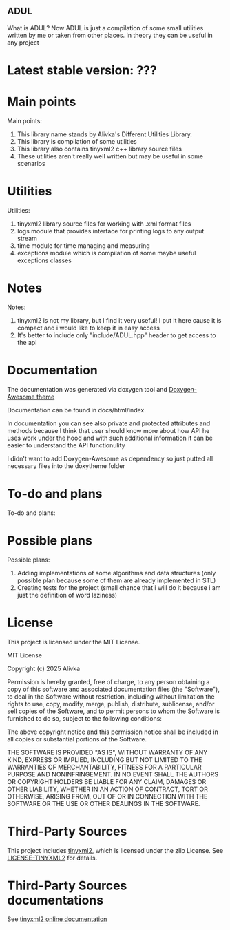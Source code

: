 ## ADUL
What is ADUL? Now ADUL is just a compilation of some small utilities written by me or taken from other places. In theory they can be useful in any project

# Latest stable version: ???

# Main points

Main points:
1. This library name stands by Alivka's Different Utilities Library.
2. This library is compilation of some utilities
3. This library also contains tinyxml2 c++ library source files
4. These utilities aren't really well written but may be useful in some scenarios

# Utilities

Utilities:
1. tinyxml2 library source files for working with .xml format files
2. logs module that provides interface for printing logs to any output stream
3. time module for time managing and measuring
4. exceptions module which is compilation of some maybe useful exceptions classes


# Notes

Notes:
1. tinyxml2 is not my library, but I find it very useful!
I put it here cause it is compact and i would like to keep it in easy access
2. It's better to include only "include/ADUL.hpp" header to get access to the api

# Documentation

The documentation was generated via doxygen tool and [Doxygen-Awesome theme](https://github.com/jothepro/doxygen-awesome-css.git)

Documentation can be found in docs/html/index.

In documentation you can see also private and protected attributes and methods because I think that user should know more about how API he uses work under the hood and with such additional information it can be easier to understand the API functionulity 

I didn't want to add Doxygen-Awesome as dependency so just putted all necessary files into the doxytheme folder

# To-do and plans

To-do and plans:

# Possible plans

Possible plans:
1. Adding implementations of some algorithms and data structures
(only possible plan because some of them are already implemented in STL)
2. Creating tests for the project
(small chance that i will do it because i am just the definition of word laziness)

# License
This project is licensed under the MIT License.

MIT License

Copyright (c) 2025 Alivka

Permission is hereby granted, free of charge, to any person obtaining a copy
of this software and associated documentation files (the "Software"), to deal
in the Software without restriction, including without limitation the rights
to use, copy, modify, merge, publish, distribute, sublicense, and/or sell
copies of the Software, and to permit persons to whom the Software is
furnished to do so, subject to the following conditions:

The above copyright notice and this permission notice shall be included in all
copies or substantial portions of the Software.

THE SOFTWARE IS PROVIDED "AS IS", WITHOUT WARRANTY OF ANY KIND, EXPRESS OR
IMPLIED, INCLUDING BUT NOT LIMITED TO THE WARRANTIES OF MERCHANTABILITY,
FITNESS FOR A PARTICULAR PURPOSE AND NONINFRINGEMENT. IN NO EVENT SHALL THE
AUTHORS OR COPYRIGHT HOLDERS BE LIABLE FOR ANY CLAIM, DAMAGES OR OTHER
LIABILITY, WHETHER IN AN ACTION OF CONTRACT, TORT OR OTHERWISE, ARISING FROM,
OUT OF OR IN CONNECTION WITH THE SOFTWARE OR THE USE OR OTHER DEALINGS IN THE
SOFTWARE.


# Third-Party Sources
This project includes [tinyxml2](https://github.com/leethomason/tinyxml2), 
which is licensed under the zlib License. See [LICENSE-TINYXML2](LICENSE-TINYXML2) for details.

# Third-Party Sources documentations
See [tinyxml2 online documentation](https://leethomason.github.io/tinyxml2/)

